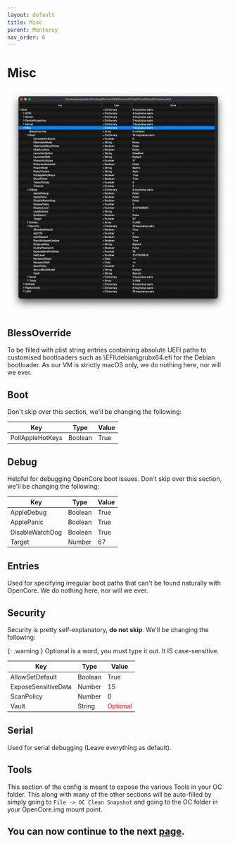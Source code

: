 ```yaml
---
layout: default
title: Misc
parent: Monterey
nav_order: 6
---
```


# Misc

<p align="center">
  <img src="../../../assets/OpenCoreMisc.png">
</p>

## BlessOverride

To be filled with plist string entries containing absolute UEFI paths to customised bootloaders such as \EFI\debian\grubx64.efi for the Debian bootloader. As our VM is strictly macOS only, we do nothing here, nor will we ever.

## Boot

Don't skip over this section, we'll be changing the following:

| Key  | Type | Value | 
| ----- | ----- | ----- |
| PollAppleHotKeys | Boolean | True |

## Debug

Helpful for debugging OpenCore boot issues.
Don't skip over this section, we'll be changing the following:

| Key  | Type | Value | 
| ----- | ----- | ----- |
| AppleDebug | Boolean | True |
| ApplePanic | Boolean | True |
| DisableWatchDog | Boolean | True |
| Target | Number | 67 |

## Entries

Used for specifying irregular boot paths that can't be found naturally with OpenCore. We do nothing here, nor will we ever.

## Security

Security is pretty self-explanatory, <b>do not skip</b>. We'll be changing the following:

{: .warning }
Optional is a word, you must type it out. It IS case-sensitive.

| Key  | Type | Value | 
| ----- | ----- | ----- |
| AllowSetDefault | Boolean | True |
| ExposeSensitiveData | Number | 15 |
| ScanPolicy | Number | 0 |
| Vault | String | <span style="color:red">Optional</span> |

## Serial

Used for serial debugging (Leave everything as default).

## Tools

This section of the config is meant to expose the various Tools in your OC folder. This along with many of the other sections will be auto-filled by simply going to ``File -> OC Clean Snapshot`` and going to the OC folder in your OpenCore.img mount point.

## You can now continue to the next <a href="../06-NVRAM">page</a>.
